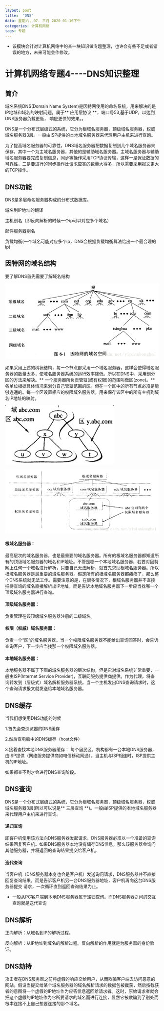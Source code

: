 ```yaml
---
layout: post
title:  "DNS"
data: 星期六, 07. 三月 2020 01:16下午 
categories: 计算机网络
tags: 专题
---
```

* 该模块会针对计算机网络中的某一块知识做专题整理，也许会有些不足或者错误的地方，未来可能会作修改。

#  计算机网络专题4----DNS知识整理


## 简介

域名系统DNS(Domain Name System)是因特网使用的命名系统，用来解决的是IP地址和域名的映射问题，属于** 应用层协议 **，端口号53,基于UDP，以达到DNS服务器负载更低， 响应更快的效果。。

DNS是一个分布式层级式的系统，它分为根域名服务器，顶级域名服务器，权威域名服务器3层。一般由ISP提供的本地域名服务器来代理用户主机来进行查询。

为了提高域名服务器的可靠性，DNS域名服务器把数据复制到几个域名服务器来保存，其中一个为主域名服务器，其他的是辅助域名服务器。主域名服务器与辅助域名服务器要完成复制信息，同步等操作采用TCP协议传输，这样一是保证数据的可靠性，二是要进行的同步操作比请求应答的数量大得多，所以需要采用报文更大的TCP操作。


## DNS功能
DNS是多层命名服务器构成的分布式数据库。

域名到IP地址的翻译

主机别名（即反向解析的时候一个ip可以对应多个域名）

邮件服务器别名

负载均衡(一个域名可能对应多个ip，DNS会根据负载均衡算法给出一个最合理的ip)


## 因特网的域名结构
>
要了解DNS首先需要了解域名结构

![](https://github.com/LLLibra/LLLibra.github.io/raw/master/_posts/imgs/20200307-142720.png)

如果采用上述的树状结构，每一个节点都采用一个域名服务器，这样会使得域名服务器的数量太多，使域名服务器系统的运行效率降低。所以在DNS中，采用划分区的方法来解决。** 一个服务器所负责管辖(或有权限)的范围叫做区(zone)。**各单位根据具体情况来划分自己管辖范围的区。但在一个区中的所有节点必须是能够连通的。每一个区设置相应的权限域名服务器，用来保存该区中的所有主机到域名IP地址的映射。

![](https://github.com/LLLibra/LLLibra.github.io/raw/master/_posts/imgs/20200307-143207.png)

![](https://github.com/LLLibra/LLLibra.github.io/raw/master/_posts/imgs/20200307-143302.png)

#### 根域名服务器：
最高层次的域名服务器，也是最重要的域名服务器。所有的根域名服务器都知道所有的顶级域名服务器的域名和IP地址。不管是哪一个本地域名服务器，若要对因特网上任何一个域名进行解析，只要自己无法解析，就首先求助根域名服务器。所以根域名服务器是最重要的域名服务器。假定所有的根域名服务器都瘫痪了，那么整个DNS系统就无法工作。需要注意的是，在很多情况下，根域名服务器并不直接把待查询的域名直接解析出IP地址，而是告诉本地域名服务器下一步应当找哪一个顶级域名服务器进行查询。

#### 顶级域名服务器：
负责管理在该顶级域名服务器注册的二级域名。

#### 权限（权威）域名服务器：
负责一个“区”的域名服务器。当一个权限域名服务器不能给出查询回答时，会告诉查询客户，下一步应当找那一个权限域名服务器。

#### 本地域名服务器：
本地服务器不属于下图的域名服务器的层次结构，但是它对域名系统非常重要，一般由ISP(Internet Service Provider)，互联网服务提供商提供。作为代理，将查询转发到（层级式）域名解析服务器系统。当一个主机发出DNS查询请求时，这个查询请求报文就发送给本地域名服务器。


## DNS缓存
当我们想使用DNS功能的时候

1.首先会查浏览器的DNS缓存

2.然后查电脑中的DNS缓存（host文件）

3.接着查找本地DNS服务器缓存： 每个居民区，机构都有一台本地DNS服务器，由ISP提供（网络服务提供商如电信移动网通）。当主机与ISP相连时，ISP提供主机的IP地址。

如果都查不到才会进行DNS查询阶段。

## DNS查询
>
DNS是一个分布式层级式的系统，它分为根域名服务器，顶级域名服务器，权威域名服务器3层(所以可以说是** 三层查询 **)。一般由ISP提供的本地域名服务器来代理用户主机来进行查询。

#### 递归查询
即客户机使用该方法向DNS服务器发起请求，DNS服务器必须以一个准备的查询结果回复客户机。如果DNS服务器本地没有储存DNS信息，那么该服务器会询问其他服务器，并将返回的查询结果提交给客户机。


#### 迭代查询
当客户机（DNS服务器本身也会是客户机）发送询问请求，DNS服务器并不直接回复查询结果，而是告诉客户机另一台DNS服务器地址，客户机再向这台DNS服务器提交
请求，一次循环直到返回查询结果为止。

* 一般从PC客户端到本地DNS服务器属于递归查询。而DNS服务器之间的交互查询就是迭代查询

## DNS解析

正向解析：从域名到IP的解析过程。

反向解析：从IP地址到域名的解析过程。反向解析的作用就是为服务器的身份验证。

## DNS劫持
攻击者在DNS服务器之前将虚假的响应交给用户，从而欺骗客户端去访问恶意的网站。假设当提交给某个域名服务器的域名解析请求的数据包被截获，然后按截获者的意图将一个虚假的IP地址作为应答信息返回给请求者。这时，原始请求者就会把这个虚假的IP地址作为它所要请求的域名而进行连接，显然它被欺骗到了别处而根本连接不上自己想要连接的那个域名。








